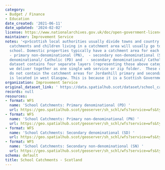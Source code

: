 ```yaml
---
category:
- Budget / Finance
- Education
date_created: '2021-06-11'
date_updated: '2024-02-02'
license: https://www.nationalarchives.gov.uk/doc/open-government-licence/version/3/
maintainer: Improvement Service
notes: '<p>Scottish local authorities usually divide towns and country areas into
  catchments and children living in a catchment area will usually go to the same local
  school. Domestic properties typically have a catchment area for each of their local:
  - primary non-denominational (PN),  - secondary non-denominational (SN),  - primary
  denominational/ Catholic (PD) and  - secondary denominational/ Catholic (SN) schools.  This
  dataset contains four separate layers (representing those above categories), which
  we deliver together as one single web service or zip folder.  These data layers
  do not contain the catchment areas for Jordanhill primary and secondary school which
  is located in west Glasgow. This is because it is a Scottish Government-funded school.</p>'
organization: Improvement Service
original_dataset_link: ' https://data.spatialhub.scot/dataset/school_catchments-is'
records: null
resources:
- format: WFS
  name: 'School Catchments: Primary denominational (PD) '
  url: https://geo.spatialhub.scot/geoserver/sh_schl/wfs?service=wfs&typeName=sh_schl:pub_schlpd
- format: WFS
  name: 'School Catchments: Primary non-denominational (PN) '
  url: https://geo.spatialhub.scot/geoserver/sh_schl/wfs?service=wfs&typeName=sh_schl:pub_schlpn
- format: WFS
  name: 'School Catchments: Secondary denominational (SD) '
  url: https://geo.spatialhub.scot/geoserver/sh_schl/wfs?service=wfs&typeName=sh_schl:pub_schlsd
- format: WFS
  name: 'School Catchments: Secondary non-denominational (SN) '
  url: https://geo.spatialhub.scot/geoserver/sh_schl/wfs?service=wfs&typeName=sh_schl:pub_schlsn
schema: default
title: School Catchments - Scotland
---
```

